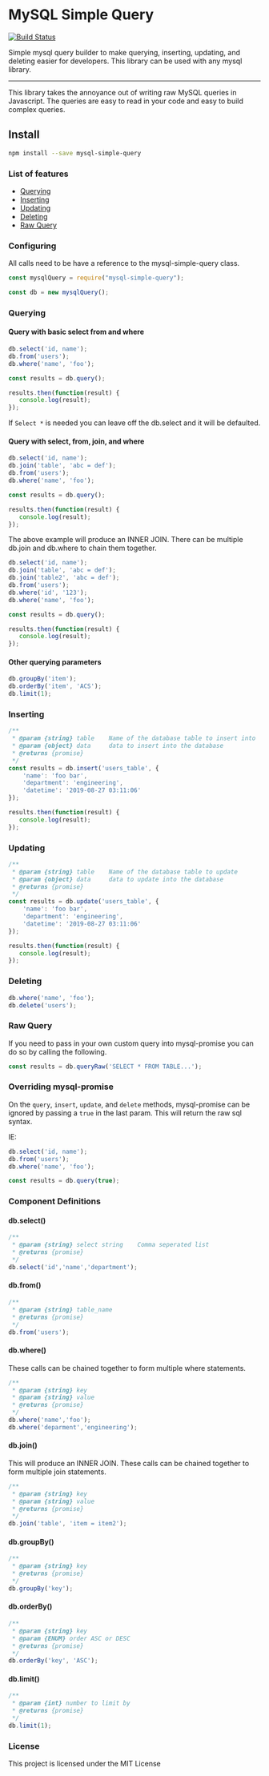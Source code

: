 MySQL Simple Query
=======================================

[![Build Status](https://travis-ci.org/coreyshaw/mysql-simple-query.svg?branch=master)](https://travis-ci.org/coreyshaw/mysql-simple-query)

Simple mysql query builder to make querying, inserting, updating, and deleting easier for developers. This library can be used with any mysql library. 

* * *

This library takes the annoyance out of writing raw MySQL queries in Javascript. The queries are easy to read in your code and easy to build complex queries. 

## Install

```bash
npm install --save mysql-simple-query
```

### List of features

* [Querying](#Querying)
* [Inserting](#Inserting)
* [Updating](#Updating)
* [Deleting](#Deleting)
* [Raw Query](#Raw-Query)


### Configuring

All calls need to be have a reference to the mysql-simple-query class.

```js
const mysqlQuery = require("mysql-simple-query");

const db = new mysqlQuery();

```

### Querying

#### Query with basic select from and where
```js
db.select('id, name');
db.from('users');
db.where('name', 'foo');

const results = db.query();

results.then(function(result) {
   console.log(result);
});
```
If `Select *` is needed you can leave off the db.select and it will be defaulted.

#### Query with select, from, join, and where
```js
db.select('id, name');
db.join('table', 'abc = def');
db.from('users');
db.where('name', 'foo');

const results = db.query();

results.then(function(result) {
   console.log(result);
});
```

The above example will produce an INNER JOIN. There can be multiple db.join and db.where to chain them together.

```js
db.select('id, name');
db.join('table', 'abc = def');
db.join('table2', 'abc = def');
db.from('users');
db.where('id', '123');
db.where('name', 'foo');

const results = db.query();

results.then(function(result) {
   console.log(result);
});
````

#### Other querying parameters
```js
db.groupBy('item');
db.orderBy('item', 'ACS');
db.limit(1);
```

### Inserting

```js
/**
 * @param {string} table    Name of the database table to insert into
 * @param {object} data     data to insert into the database
 * @returns {promise}
 */
const results = db.insert('users_table', {
    'name': 'foo bar',
    'department': 'engineering',
    'datetime': '2019-08-27 03:11:06'
});

results.then(function(result) {
   console.log(result);
});
```

### Updating

```js
/**
 * @param {string} table    Name of the database table to update
 * @param {object} data     data to update into the database
 * @returns {promise}
 */
const results = db.update('users_table', {
    'name': 'foo bar',
    'department': 'engineering',
    'datetime': '2019-08-27 03:11:06'
});

results.then(function(result) {
   console.log(result);
});
````

### Deleting

```js
db.where('name', 'foo');
db.delete('users');
````

### Raw Query
If you need to pass in your own custom query into mysql-promise you can do so by calling the following.

```js
const results = db.queryRaw('SELECT * FROM TABLE...');
````

### Overriding mysql-promise
On the `query`, `insert`, `update`, and `delete` methods, mysql-promise can be ignored by passing a `true` in the last param. This will return the raw sql syntax.

IE:
```js
db.select('id, name');
db.from('users');
db.where('name', 'foo');

const results = db.query(true);
````

### Component Definitions
#### db.select()
```js
/**
 * @param {string} select string    Comma seperated list
 * @returns {promise}
 */
db.select('id','name','department');
```

#### db.from()
```js
/**
 * @param {string} table_name
 * @returns {promise}
 */
db.from('users');
```

#### db.where()
These calls can be chained together to form multiple where statements.
```js
/**
 * @param {string} key
 * @param {string} value
 * @returns {promise}
 */
db.where('name','foo');
db.where('deparment','engineering');
```

#### db.join()
This will produce an INNER JOIN. These calls can be chained together to form multiple join statements.
```js
/**
 * @param {string} key
 * @param {string} value
 * @returns {promise}
 */
db.join('table', 'item = item2');
```

#### db.groupBy()
```js
/**
 * @param {string} key
 * @returns {promise}
 */
db.groupBy('key');
```

#### db.orderBy()
```js
/**
 * @param {string} key
 * @param {ENUM} order ASC or DESC
 * @returns {promise}
 */
db.orderBy('key', 'ASC');
```

#### db.limit()
```js
/**
 * @param {int} number to limit by
 * @returns {promise}
 */
db.limit(1);
```


### License

This project is licensed under the MIT License
